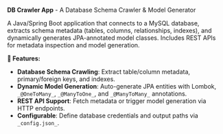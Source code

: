 **DB Crawler App** - A Database Schema Crawler & Model Generator

A Java/Spring Boot application that connects to a MySQL database, extracts schema metadata (tables, columns, relationships, indexes), and dynamically generates JPA-annotated model classes. Includes REST APIs for metadata inspection and model generation.

**🚀 Features:**

- **Database Schema Crawling**: Extract table/column metadata, primary/foreign keys, and indexes.
- **Dynamic Model Generation**: Auto-generate JPA entities with Lombok, `_@OneToMany_`, `_@ManyToOne_`, and `_@ManyToMany_` annotations.
- **REST API Support**: Fetch metadata or trigger model generation via HTTP endpoints.
- **Configurable**: Define database credentials and output paths via `_config.json_`.
